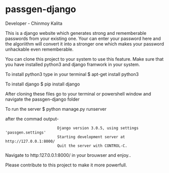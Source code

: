 # passgen-django
Developer - Chinmoy Kalita

This is a django website which generates strong and rememberable passwords from your existing one.
Your can enter your password here and the algoriithm will convert it into a stronger one which
makes your password unhackable even rememberable.

You can clone this project to your system to use this feature. 
Make sure that you have installed python3 and django framwork in your system.


To install python3 type in your terminal   $ apt-get install python3  

To install django   $ pip install django

After cloning these files  go to your terminal or powershell window and navigate the passgen-django folder

To run the server  $ python manage.py runserver

after the commad output-
                           
                           Django version 3.0.5, using settings 'passgen.settings'
                           Starting development server at http://127.0.0.1:8000/
                           Quit the server with CONTROL-C.
                           
                           
Navigate to http:127.0.0.1:8000/ in your brouwser and enjoy..

Please contribute to this project to make it more powerfull.

                           
